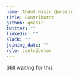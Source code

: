 ```yaml
---
name: Abdul Nasir Qureshi
title: Contributor
github: qnasir
twitter: ""
linkedin: ""
slack: ""
joining_date: ""
role: contributor
---
```


Still waiting for this
